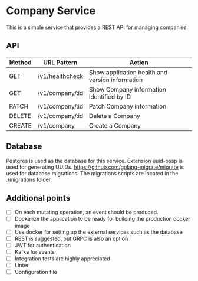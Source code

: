 # Company Service

This is a simple service that provides a REST API for managing companies.

## API

| Method | URL Pattern     | Action                                          |
| ------ | --------------- | ----------------------------------------------- |
| GET    | /v1/healthcheck | Show application health and version information |
| GET    | /v1/company/:id | Show Company information identified by ID       |
| PATCH  | /v1/company/:id | Patch Company information                       |
| DELETE | /v1/company/:id | Delete a Company                                |
| CREATE | /v1/company     | Create a Company                                |

## Database

Postgres is used as the database for this service. 
Extension uuid-ossp is used for generating UUIDs. 
https://github.com/golang-migrate/migrate is used for database migrations.
The migrations scripts are located in the ./migrations folder.

## Additional points

- [ ] On each mutating operation, an event should be produced.
- [ ] Dockerize the application to be ready for building the production docker image
- [ ] Use docker for setting up the external services such as the database
- [ ] REST is suggested, but GRPC is also an option
- [ ] JWT for authentication
- [ ] Kafka for events
- [ ] Integration tests are highly appreciated
- [ ] Linter
- [ ] Configuration file